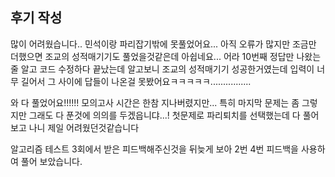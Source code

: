 ## 후기 작성
많이 어려웠습니다.. 민석이랑 파리잡기밖에 못풀었어요...
아직 오류가 많지만 조금만 더했으면 조교의 성적매기기도 풀었을것같은데 아쉽네요...
어라 10번째 정답만 나왔는줄 알고 코드 수정하다 끝났는데 알고보니 조교의 성적매기기 성공한거였는데 입력이 너무 길어서 그 사이에 답들이 나온걸 못봤어요ㅋㅋㅋㅋㅋ................

와 다 풀었어요!!!!!! 모의고사 시간은 한참 지나버렸지만...
특히 마지막 문제는 좀 그렇지만 그래도 다 푼것에 의의를 두겠읍니댜...!
첫문제로 파리퇴치를 선택했는데 다 풀어보고 나니 제일 어려웠던것같습니다

 알고리즘 테스트 3회에서 받은 피드백해주신것을 뒤늦게 보아 2번 4번 피드백을 사용하여 풀어 보았습니다.